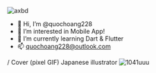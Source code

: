 ![axbd](https://user-images.githubusercontent.com/45001484/231051488-9e84e0b6-f6b5-49e4-a8ed-be1234c16ccc.gif)
- 👋 Hi, I’m @quochoang228
- 👀 I’m interested in Mobile App!
- 🌱 I’m currently learning Dart & Flutter
- 📫 quochoang228@outlook.com

/ Cover (pixel GIF) Japanese illustrator ![1041uuu](https://twitter.com/1041uuu)

<!---
quochoang228/quochoang228 is a ✨ special ✨ repository because its `README.md` (this file) appears on your GitHub profile.
You can click the Preview link to take a look at your changes.
--->
